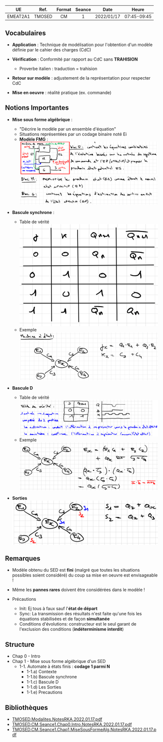 
| UE | Ref. | Format | Seance | Date | Heure |
|:---:|:---:|:---:|:---:|:---:|:---:|
| EMEAT2A1 | TMOSED | CM | 1 | 2022/01/17 | 07:45-09:45 |

## Vocabulaires

- **Application** : Technique de modélisation pour l'obtention d'un modèle définie par le cahier des charges (CdC)

- **Vérification** : Conformité par rapport au CdC sans **TRAHISION**
    - Proverbe italien : traduction = trahision

- **Retour sur modèle** : adjustement de la représentation pour respecter CdC

- **Mise en oeuvre** : réalité pratique (ex. commande)

## Notions Importantes

- **Mise sous forme algébrique** :
    - "Décrire le modèle par un ensemble d'équation"
    - Situations représentées par un codage binaire noté Ei
    - **Modèle FMG** :
    ![](/assets/images/TMOSED.CM.Seance1.ModeleFMG-1.png)
    ![](/assets/images/TMOSED.CM.Seance1.ModeleFNG-2.png)
    
- **Bascule synchrone** :
    - Table de vérité
    ![](/assets/images/TMOSED.CM.Seance1.BasculeSynchrone-TableVerite.png)
    - Exemple
    ![](/assets/images/TMOSED.CM.Seance1.BasculeSynchrone-Exemple.png)

- **Bascule D**
    - Table de vérité
    ![](/assets/images/TMOSED.CM.Seance1.BasculeD-TableVerite.png)
    - Exemple
    ![](/assets/images/TMOSED.CM.Seance1.BasculeD-Exemple.png)

- **Sorties**
![](/assets/images/TMOSED.CM.Seance1.Sorties.png)

## Remarques

- Modèle obtenu du SED est **fini** (malgré que toutes les situations possibles soient considéré) du coup sa mise en oeuvre est envisageable !

- Même les **pannes rares** doivent être considérées dans le modèle !

- Précautions
    - Init: Ej tous à faux sauf l'**état de départ**
    - Sync: La transmission des résultats n'est faite qu'une fois les équations stabilisées et de façon **simultanée**
    - Conditions d'évolutions: constructeur est le seul garant de l'exclusion des conditions (**indéterminisme interdit**)

## Structure

- Chap 0 - Intro
- Chap 1 - Mise sous forme algébrique d'un SED
    - 1-1. Automate à états finis : **codage 1 parmi N**
        - 1-1.a) Contexte
        - 1-1.b) Bascule synchrone
        - 1-1.c) Bascule D
        - 1-1.d) Les Sorties
        - 1-1.e) Precautions

## Bibliothèques

- [TMOSED.Modalites.NotesRKA.2022.01.17.pdf](https://www.dropbox.com/s/b5u7uekl9kyv4du/TMOSED.Modalites.NotesRKA.2022.01.17.pdf?dl=0)
- [TMOSED.CM.Seance1.Chap0.Intro.NotesRKA.2022.01.17.pdf](https://www.dropbox.com/preview/UT3.RODECO.2021.2022.S8.Shared/EMEAT2A1..TMOSED-TechniquesMiseOeuvreSystemesEvenementsDiscrets/TMOSED.CM/TMOSED.CM.Seance1.Chap0.Intro.NotesRKA.2022.01.17.pdf?context=browse&role=personal)
- [TMOSED.CM.Seance1.Chap1.MiseSousFormeAlg.NotesRKA.2022.01.17.pdf](https://www.dropbox.com/preview/UT3.RODECO.2021.2022.S8.Shared/EMEAT2A1..TMOSED-TechniquesMiseOeuvreSystemesEvenementsDiscrets/TMOSED.CM/TMOSED.CM.Seance1.Chap1.MiseSousFormeAlg.NotesRKA.2022.01.17.pdf?context=browse&role=personal)

